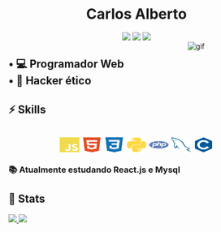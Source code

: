 <h1 align="center">Carlos Alberto</h1>
<div align="center">
  <a href="#"><img src="https://img.shields.io/badge/Pix-black?style=for-the-badge&logo=pix&logoColor=lightgreen" target="_blank"></a>
  <a href="mailto:dasilvacarlosalberto344@gmail.com"><img src="https://img.shields.io/badge/-Gmail-black?style=for-the-badge&logo=gmail&logoColor=red" target="_blank"></a>
  <a href="https://t.me/CarlosSilva344"><img src="https://img.shields.io/badge/-Telegram-black?style=for-the-badge&logo=telegram&logoColor=red" target="_blank"></a>
</div>
<img align=right alt="gif" width="30%" src="https://i.pinimg.com/originals/e4/26/70/e426702edf874b181aced1e2fa5c6cde.gif">

## • 💻 Programador Web<br> • 🤖 Hacker ético<br>

## ⚡ Skills

<div style="display: inline_block" align="center"><br>
  <img align="center" alt="JS" height="30" width="40" src="https://raw.githubusercontent.com/devicons/devicon/master/icons/javascript/javascript-plain.svg">
  <img align="center" alt="HTML" height="30" width="40" src="https://raw.githubusercontent.com/devicons/devicon/master/icons/html5/html5-plain.svg">
  <img align="center" alt="CSS" height="30" width="40" src="https://raw.githubusercontent.com/devicons/devicon/master/icons/css3/css3-plain.svg">
  <img align="center" alt="Python" height="30" width="40" src="https://raw.githubusercontent.com/devicons/devicon/master/icons/python/python-plain.svg">
  <img align="center" alt="PHP" height="30" width="40" src="https://raw.githubusercontent.com/devicons/devicon/master/icons/php/php-plain.svg">
  <img align="center" alt="mysql" height="30" width="40" src="https://raw.githubusercontent.com/devicons/devicon/master/icons/mysql/mysql-plain.svg">
  <img align="center" alt="C" height="30" width="40" src="https://raw.githubusercontent.com/devicons/devicon/master/icons/c/c-plain.svg">
</div>

### 📚 Atualmente estudando React.js e Mysql

## 📃 Stats
<div align="center" style="display: flex;">
  <a href="https://github.com/CarlosAllberto">
  <img height="160em" src="https://github-readme-stats.vercel.app/api?username=CarlosAllberto&show_icons=true&theme=gotham&include_all_commits=true&count_private=true"/>
  <img height="160em" src="https://github-readme-stats.vercel.app/api/top-langs/?username=CarlosAllberto&layout=compact&langs_count=7&theme=gotham"/>
</div>
